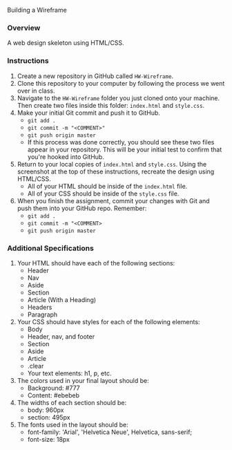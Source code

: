 Building a Wireframe

### Overview

A web design skeleton using HTML/CSS. 

### Instructions

1. Create a new repository in GitHub called `HW-Wireframe`.
2. Clone this repository to your computer by following the process we went over in class.
3. Navigate to the `HW-Wireframe` folder you just cloned onto your machine. Then create two files inside this folder: `index.html` and `style.css`.
4. Make your initial Git commit and push it to GitHub. 
   * `git add .`
   * `git commit -m "<COMMENT>"`
   * `git push origin master`
   * If this process was done correctly, you should see these two files appear in your repository. This will be your initial test to confirm that you're hooked into GitHub. 
5. Return to your local copies of `index.html` and `style.css`. Using the screenshot at the top of these instructions, recreate the design using HTML/CSS. 
   * All of your HTML should be inside of the `index.html` file. 
   * All of your CSS should be inside of the `style.css` file.
6. When you finish the assignment, commit your changes with Git and push them into your GitHub repo. Remember:
   * `git add .`
   * `git commit -m "<COMMENT>`
   * `git push origin master`

### Additional Specifications

1. Your HTML should have each of the following sections: 
   * Header
   * Nav
   * Aside
   * Section
   * Article (With a Heading)
   * Headers
   * Paragraph
2. Your CSS should have styles for each of the following elements:
   * Body
   * Header, nav, and footer
   * Section
   * Aside
   * Article
   * .clear
   * Your text elements: h1, p, etc.
3. The colors used in your final layout should be:
   * Background: #777
   * Content: #ebebeb
4. The widths of each section should be:
   * body: 960px
   * section: 495px
5. The fonts used in the layout should be:
   * font-family: 'Arial', 'Helvetica Neue', Helvetica, sans-serif;
   * font-size: 18px




